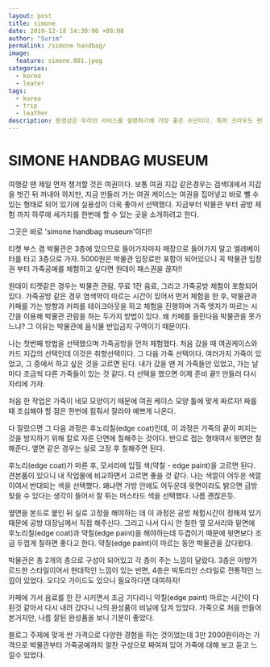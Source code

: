 ```yaml
---
layout: post
title: simone
date: 2019-12-18 14:30:00 +09:00
author: "Surim"
permalink: /simone handbag/
image:
  feature: simone.001.jpeg
categories:
  - korea
  - leater
tags:
  - korea
  - trip
  - leather
description: 동영상은 우리의 서비스를 설명하기에 가장 좋은 수단이다. 특히 크라우드 펀딩이나 각종 랜딩 페이지에서 동영상은 페이지의 상단에서 가장 큰 부분을 차지하고 있을 만큼 그 중요성이 부각되고 있다. 하지만 사이트의 방문자가 동영상을 재생했는지, 어디까지 시청을 했는지에 대한 분석은 많은 사람들이 놓치고 있는 부분이다. 그래서 이번 글에선 Facebook Pixel을 이용하여 웹페이지에 삽입되어 있는 Youtube 영상의 행동을 측정하고 그것을 이용해 맞춤타겟을 만드는 것까지의 과정을 이야기해보려고 한다.
---
```


# SIMONE  HANDBAG MUSEUM

여행갈 땐 제일 먼저 챙겨할 것은 여권이다. 보통 여권 지갑 같은경우는 검색대에서 지갑을 벗긴 뒤 꺼내야 하지만, 지금 만들러 가는 여권 케이스는 여권을 집어넣고 바로 뺄 수 있는 형태로 되어 있기에 실용성이 더욱 좋아서 선택했다. 지금부터 박물관 부터 공방 체험 까지 하루에 세가지를 한번에 할 수 있는 곳을 소개하려고 한다.

그곳은 바로 'simone handbag museum'이다!!

티켓 부스 겸 박물관은 3층에 있으므로 들어가자마자 매장으로 들어가지 말고 엘레베이터를 타고 3층으로 가자. 5000원은 박물관 입장료만 포함이 되어있으니 꼭 박물관 입장권 부터 가죽공예를 체험하고 싶다면 원데이 패스권을 끊자!!

원데이 티켓같은 경우는 박물관 관람, 무료 1잔 음료, 그리고 가죽공방 체험이 포함되어 있다. 가죽공방 같은 경우 염색약이 마르는 시간이 있어서 먼저 체험을 한 후, 박물관과 카페를 가는 방향과 커피를 테이크아웃을 하고 체험을 진행하며 가죽 엣지가 마르는 시간을 이용해 박물관 관람을 하는 두가지 방법이 있다. 왜 카페를 들린다음 박물관을 못가느냐? 그 이유는 박물관에 음식물 반입금지 구역이기 때문이다.

나는 첫번째 방법을 선택했으며 가죽공방을 먼저 체험했다. 처음 갔을 때 여권케이스와 카드 지갑의 선택인데 이것은 취향선택이다. 그 다음 가죽 선택이다. 여러가지 가죽이 있었고, 그 중에서 하고 싶은 것을 고르면 된다. 내가 갔을 땐 저 가죽들만 있었고, 가는 날마다 조금씩 다른 가죽들이 있는 것 같다. 다 선택을 했으면 이제 준비 끝!! 만들러 다시 자리에 가자.



처음 한 작업은 가죽이 네모 모양이기 때문에 여권 케이스 모양 틀에 맞게 짜르자! 짜를 때 조심해야 할 점은 한번에 힘줘서 잘라야 예쁘게 나온다.



다 잘랐으면 그 다음 과정은 후노리칠(edge coat)인데, 이 과정은 가죽의 끝이 퍼지는 것을 방지하기 위해 칼로 자른 단면에 칠해주는 것이다. 반으로 접는 형태여서 윗면만 칠해준다. 옆면 같은 경우는 실로 고정 후 칠해주면 된다.



후노리(edge coat)가 마른 후, 모서리에 입힐 색(약칠 - edge paint)을 고르면 된다. 견본품이 있으니 내 작업물에 비교하면서 고르면 좋을 것 같다. 나는 색깔이 어두운 색깔이여서 반대되는 색을 선택했다. 왜냐면 가방 안에도 어두운데 윗면이라도 밝으면 금방 찾을 수 있다는 생각이 들어서 잘 튀는 머스타드 색을 선택했다. 나름 괜찮은듯.

옆면을 본드로 붙인 뒤 실로 고정을 해야하는 데 이 과정은 공방 체험시간이 정해져 있기 때문에 공방 대장님께서 직접 해주신다. 그리고 나서 다시 안 칠한 옆 모서리와 밑면에 후노리칠(edge coat)과 약칠(edge paint)을 해야하는데 두겹이기 때문에 윗면보다 조금 두껍게 칠하면 좋다고 한다. 약칠(edge paint)이 마르는 동안 박물관을 갔다왔다.



박물관은 총 2개의 층으로 구성이 되어있고 각 층이 주는 느낌이 달랐다. 3층은 아방가르드한 스타일이어서 현대적인 느낌이 있는 반면, 4층은 빅토리안 스타일로 전통적인 느낌이 있었다. 오디오 가이드도 있으니 필요하다면 대여하자!



카페에 가서 음료를 한 잔 시키면서 조금 기다리니 약칠(edge paint) 마르는 시간이 다 된것 같아서 다시 내려 갔다니 나의 완성품이 비닐에 담겨 있었다. 가죽으로 처음 만들어 본거지만, 나름 잘된 완성품을 보니 기분이 좋았다.

블로그 주제에 맞게 싼 가격으로 다양한 경험을 하는 것이었는데 3만 2000원이라는 가격으로 박물관부터 가죽공예까지 알찬 구성으로 짜여져 있어 가죽에 대해 보고 듣고 느낄수 있었다.
